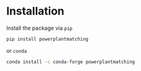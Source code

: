 # Installation

Install the package via `pip`

```bash
pip install powerplantmatching
```

or `conda`

```bash
conda install -c conda-forge powerplantmatching
```